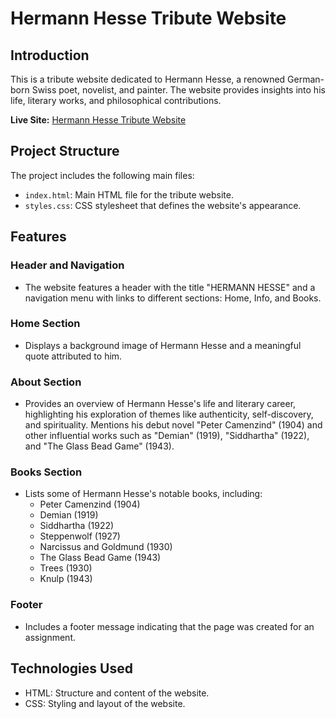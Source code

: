 # Hermann Hesse Tribute Website
## Introduction
This is a tribute website dedicated to Hermann Hesse, a renowned German-born Swiss poet, novelist, and painter. The website provides insights into his life, literary works, and philosophical contributions.

**Live Site:** [Hermann Hesse Tribute Website](https://hermann-hesse-tribute.netlify.app/)

## Project Structure
The project includes the following main files:

- `index.html`: Main HTML file for the tribute website.
- `styles.css`: CSS stylesheet that defines the website's appearance.

## Features
### Header and Navigation
- The website features a header with the title "HERMANN HESSE" and a navigation menu with links to different sections: Home, Info, and Books.

### Home Section
- Displays a background image of Hermann Hesse and a meaningful quote attributed to him.

### About Section
- Provides an overview of Hermann Hesse's life and literary career, highlighting his exploration of themes like authenticity, self-discovery, and spirituality. Mentions his debut novel "Peter Camenzind" (1904) and other influential works such as "Demian" (1919), "Siddhartha" (1922), and "The Glass Bead Game" (1943).

### Books Section
- Lists some of Hermann Hesse's notable books, including:
  - Peter Camenzind (1904)
  - Demian (1919)
  - Siddhartha (1922)
  - Steppenwolf (1927)
  - Narcissus and Goldmund (1930)
  - The Glass Bead Game (1943)
  - Trees (1930)
  - Knulp (1943)

### Footer
- Includes a footer message indicating that the page was created for an assignment.

## Technologies Used
- HTML: Structure and content of the website.
- CSS: Styling and layout of the website.
